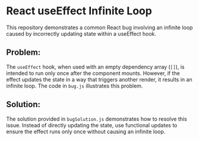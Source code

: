 # React useEffect Infinite Loop

This repository demonstrates a common React bug involving an infinite loop caused by incorrectly updating state within a useEffect hook.

## Problem:
The `useEffect` hook, when used with an empty dependency array (`[]`), is intended to run only once after the component mounts. However, if the effect updates the state in a way that triggers another render, it results in an infinite loop. The code in `bug.js` illustrates this problem.

## Solution:
The solution provided in `bugSolution.js` demonstrates how to resolve this issue. Instead of directly updating the state, use functional updates to ensure the effect runs only once without causing an infinite loop.